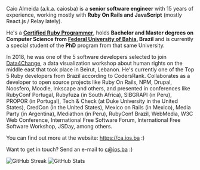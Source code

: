 Caio Almeida (a.k.a. caiosba) is a **senior software engineer** with 15 years of experience, working mostly with **Ruby On Rails and JavaScript** (mostly React.js / Relay lately).

He's a **[Certified Ruby Programmer](https://www.credential.net/fhs4mrsf)**, holds **Bachelor and Master degrees on Computer Science from [Federal University of Bahia](https://www.ufba.br), Brazil** and is currently a special student of the **PhD** program from that same University.

In 2018, he was one of the 5 software developers selected to join [Data4Change](https://www.data4chan.ge/), a data visualization workshop about human rights on the middle east that took place in Beirut, Lebanon. He's currently one of the Top 5 Ruby developers from Brazil according to CodersRank. Collaborates as a developer to open source projects like Ruby On Rails, NPM, Drupal, Noosfero, Moodle, Inkscape and others, and presented in conferences like RubyConf Portugal, Rubyfuza (in South Africa), SIBGRAPI (in Peru), PROPOR (in Portugal), Tech & Check (at Duke University in the United States), CredCon (in the United States), Mexico on Rails (in Mexico), Media Party (in Argentina), Mediathon (in Peru), RubyConf Brazil, WebMedia, W3C Web Conference, International Free Software Forum, International Free Software Workshop, JSDay, among others.

You can find out more at the website: https://ca.ios.ba :)

Want to get in touch? Send an e-mail to c@ios.ba :)

![GitHub Streak](https://streak-stats.demolab.com?user=caiosba) ![GitHub Stats](https://github-readme-stats.vercel.app/api?username=caiosba&show_icons=true)
